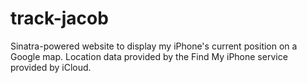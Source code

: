 # track-jacob

Sinatra-powered website to display my iPhone's current position on a Google map.  Location data provided by the Find My iPhone service provided by iCloud.